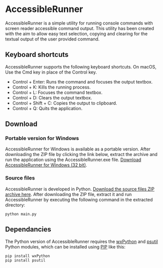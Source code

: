 # AccessibleRunner
AccessibleRunner is a simple utility for running console commands with screen reader accessible command output. This utility has been created with the aim to allow easy text selection, copying and clearing for the textual output of the user provided command.

## Keyboard shortcuts
AccessibleRunner supports the following keyboard shortcuts. On macOS, Use the Cmd key in place of the Control key.

* Control + Enter: Runs the command and focuses the output textbox.
* Control + K: Kills the running process.
* Control + L: Focuses the command textbox.
* Control + D: Clears the output textbox.
* Control + Shift + C: Copies the output to clipboard.
* Control + Q: Quits the application.

## Download
### Portable version for Windows
AccessibleRunner for Windows is available as a portable version. After downloading the ZIP file by clicking the link below, extract the archive and run the application using the AccessibleRunner.exe file. [Download AccessibleRunner for Windows (32 bit)](https://github.com/adamsamec/AccessibleRunner/blob/master/dist/AccessibleRunner%20(Win-32bit).zip?raw=true).

### Source files
AccessibleRunner is developed in Python. [Download the source files ZIP archive here](https://github.com/adamsamec/AccessibleRunner/blob/master/dist/AccessibleRunner%20(source).zip?raw=true). After downloading the ZIP file, extract it and run AccessibleRunner by executing the following command in the extracted directory:

    python main.py

## Dependancies
The Python version of AccessibleRunner requires the [wxPython](https://www.wxpython.org) and [psutil](https://pypi.org/project/psutil/) Python modules, which can be installed using [PIP](https://pypi.org/project/pip/) like this:

    pip install wxPython
    pip install psutil
